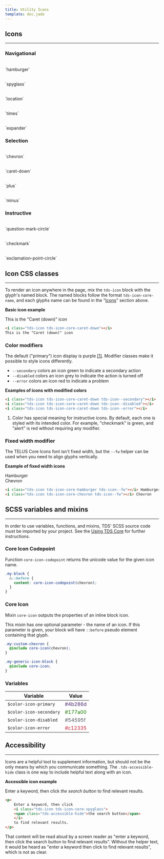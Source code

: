 ```yaml
---
title: Utility Icons
template: doc.jade
---
```


## Icons

---

<div class="tds-container">
    <div class="tds-grid-row">
	<div class="tds-medium-4">
	    <h3>Navigational</h3>
	    <p>
    <i class="tds-icon tds-icon-core-hamburger tds-icon--primary tds-icon--fw"></i>
		<i class="tds-icon tds-icon-core-hamburger tds-icon--secondary tds-icon--fw"></i>
		<i class="tds-icon tds-icon-core-hamburger tds-icon--disabled tds-icon--fw"></i><br>
		`hamburger`
	    </p>
	    <p>
    <i class="tds-icon tds-icon-core-spyglass tds-icon--primary tds-icon--fw"></i>
		<i class="tds-icon tds-icon-core-spyglass tds-icon--secondary tds-icon--fw"></i>
		<i class="tds-icon tds-icon-core-spyglass tds-icon--disabled tds-icon--fw"></i><br>
		`spyglass`
	    </p>
	    <p>
    <i class="tds-icon tds-icon-core-location tds-icon--primary tds-icon--fw"></i>
		<i class="tds-icon tds-icon-core-location tds-icon--secondary tds-icon--fw"></i>
		<i class="tds-icon tds-icon-core-location tds-icon--disabled tds-icon--fw"></i><br>
		`location`
	    </p>
	    <p>
    <i class="tds-icon tds-icon-core-times tds-icon--fw tds-icon--primary"></i>
		<i class="tds-icon tds-icon-core-times tds-icon--fw tds-icon--secondary"></i>
		<i class="tds-icon tds-icon-core-times tds-icon--fw tds-icon--disabled"></i>
		<i class="tds-icon tds-icon-core-times tds-icon--fw tds-icon--error"></i><br>
		`times`
	    </p>
	    <p>
		<i class="tds-icon tds-icon-core-expander tds-icon--fw"></i><br>
		`expander`
	    </p>
	</div>
	<div class="tds-medium-4">
	    <h3>Selection</h3>
	    <p>
		<i class="tds-icon tds-icon-core-chevron tds-icon--fw tds-icon--primary"></i>
		<i class="tds-icon tds-icon-core-chevron tds-icon--fw tds-icon--secondary"></i><br>
		`chevron`
	    </p>
	    <p>
		<i class="tds-icon tds-icon-core-caret-down tds-icon--fw tds-icon--primary"></i>
		<i class="tds-icon tds-icon-core-caret-down tds-icon--fw tds-icon--secondary"></i>
		<i class="tds-icon tds-icon-core-caret-down tds-icon--fw tds-icon--disabled"></i>
		<i class="tds-icon tds-icon-core-caret-down tds-icon--fw tds-icon--error"></i><br>
		`caret-down`
	    </p>
	    <p>
		<i class="tds-icon tds-icon-core-plus tds-icon--fw tds-icon--primary"></i>
		<i class="tds-icon tds-icon-core-plus tds-icon--fw tds-icon--secondary"></i>
		<i class="tds-icon tds-icon-core-plus tds-icon--fw tds-icon--disabled"></i><br>
		`plus`
	    </p>
	    <p>
		<i class="tds-icon tds-icon-core-minus tds-icon--fw tds-icon--primary"></i>
		<i class="tds-icon tds-icon-core-minus tds-icon--fw tds-icon--secondary"></i>
		<i class="tds-icon tds-icon-core-minus tds-icon--fw tds-icon--disabled"></i><br>
		`minus`
	    </p>
	</div>
	<div class="tds-medium-4">
	    <h3>Instructive</h3>
	    <p>
		<i class="tds-icon tds-icon-core-question-mark-circle tds-icon--fw"></i><br>
		`question-mark-circle`
	    </p>
	    <p>
		<i class="tds-icon tds-icon-core-checkmark tds-icon--fw"></i><br>
		`checkmark`
	    </p>
	    <p>
		<i class="tds-icon tds-icon-core-exclamation-point-circle tds-icon--fw"></i><br>
		`exclamation-point-circle`
	    </p>
	</div>
    </div>
</div>

## Icon CSS classes

---

To render an icon anywhere in the page, mix the `tds-icon` block with the glyph's named block. The named blocks follow the format `tds-icon-core-name`, and each glyphs name can be found in the "[Icons](#icons)" section above.

**Basic icon example**

<p>
    <i class="tds-icon tds-icon-core-caret-down"></i>
    This is the "Caret (down)" icon
</p>

```html
<i class="tds-icon tds-icon-core-caret-down"></i>
This is the "Caret (down)" icon
```

### Color modifiers

The default ("primary") icon display is purple [[1]](#color-footnote). Modifier classes make it possible to style icons differently.

* `--secondary` colors an icon green to indicate a secondary action
* `--disabled` colors an icon grey to indicate the action is turned off
* `--error` colors an icon red to indicate a problem

**Examples of icons with modified colors**

<p>
    <i class="tds-icon tds-icon-core-caret-down tds-icon--secondary"></i>
    <i class="tds-icon tds-icon-core-caret-down tds-icon--disabled"></i>
    <i class="tds-icon tds-icon-core-caret-down tds-icon--error"></i>
</p>

```html
<i class="tds-icon tds-icon-core-caret-down tds-icon--secondary"></i>
<i class="tds-icon tds-icon-core-caret-down tds-icon--disabled"></i>
<i class="tds-icon tds-icon-core-caret-down tds-icon--error"></i>
```

<ol class="list list--numbered list--small">
    <li class="list__item" id="color-footnote">
	Color has special meaning for instructive icons.
	By default, each one is styled with its intended color.
	For example, "checkmark" is green, and "alert" is red without requiring any modifier.
    </li>
</ol>

### Fixed width modifier

The TELUS Core Icons font isn't fixed width, but the `--fw` helper can be used when you need to align glyphs vertically.

**Example of fixed width icons**

<p>
    <i class="tds-icon tds-icon-core-hamburger tds-icon--fw"></i> Hamburger<br>
    <i class="tds-icon tds-icon-core-chevron tds-icon--fw"></i> Chevron
</p>

```html
<i class="tds-icon tds-icon-core-hamburger tds-icon--fw"></i> Hamburger<br>
<i class="tds-icon tds-icon-core-chevron tds-icon--fw"></i> Chevron
```

## SCSS variables and mixins

---

In order to use variables, functions, and mixins, TDS' SCSS source code must be imported by your project. See the [Using TDS Core](/2-Use-TDS/1-getting-started.html#using-tds-core) for further instructions.

### Core Icon Codepoint

Function `core-icon-codepoint` returns the unicode value for the given icon name.

```scss
.my-block {
  &::before {
    content: core-icon-codepoint(chevron);
  }
}
```

### Core Icon

Mixin `core-icon` outputs the properties of an inline block icon.

This mixin has one optional parameter - the name of an icon. If this parameter is given, your block will have `::before` pseudo element containing that glyph.

```scss
.my-custom-chevron {
  @include core-icon(chevron);
}

.my-generic-icon-block {
  @include core-icon;
}
```

### Variables

Variable | Value
--- | ---
`$color-icon-primary` | <span style="color:#4b286d;">#4b286d</span>
`$color-icon-secondary` | <span style="color: #177a00;">#177a00</span>
`$color-icon-disabled` | <span style="color: #54595f;">#54595f</span>
`$color-icon-error` | <span style="color: #c12335;">#c12335</span>

## Accessibility

---

Icons are a helpful tool to supplement information, but should not be the only means by which you communicate something. The `.tds-accessible-hide` class is one way to include helpful text along with an icon.

**Accessible icon example**

<p>
    Enter a keyword, then click
    <i class="tds-icon tds-icon-core-spyglass">
	<span class="tds-accessible-hide">the search button</span>
    </i>
    to find relevant results.
</p>

```html
<p>
    Enter a keyword, then click
    <i class="tds-icon tds-icon-core-spyglass">
	<span class="tds-accessible-hide">the search button</span>
    </i>
    to find relevant results.
</p>
```

That content will be read aloud by a screen reader as "enter a keyword, then click the search button to find relevant results". Without the helper text, it would be heard as "enter a keyword then click to find relevant results", which is not as clear.
